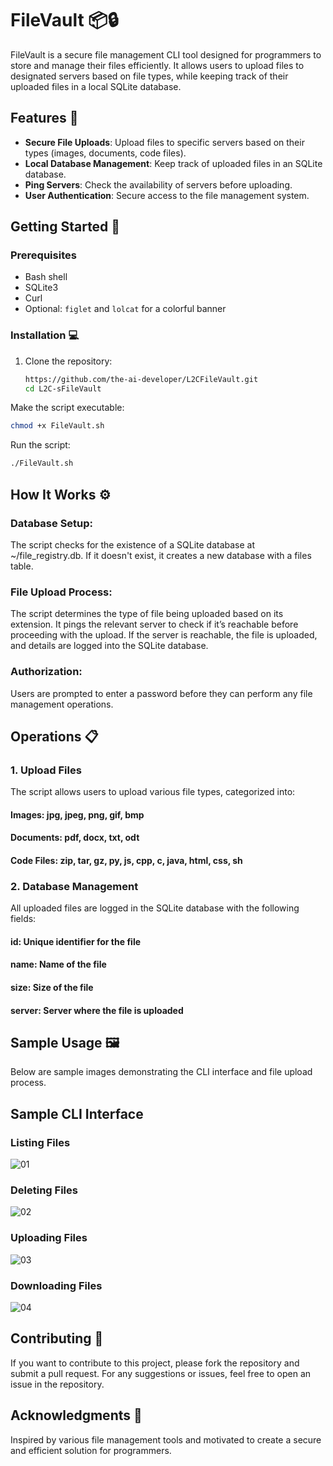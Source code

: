 # FileVault 📦🔒

FileVault is a secure file management CLI tool designed for programmers to store and manage their files efficiently. It allows users to upload files to designated servers based on file types, while keeping track of their uploaded files in a local SQLite database.

## Features 🌟
- **Secure File Uploads**: Upload files to specific servers based on their types (images, documents, code files).
- **Local Database Management**: Keep track of uploaded files in an SQLite database.
- **Ping Servers**: Check the availability of servers before uploading.
- **User Authentication**: Secure access to the file management system.

## Getting Started 🚀

### Prerequisites
- Bash shell
- SQLite3
- Curl
- Optional: `figlet` and `lolcat` for a colorful banner

### Installation 💻
1. Clone the repository:
   ```bash
   https://github.com/the-ai-developer/L2CFileVault.git
   cd L2C-sFileVault
Make the script executable:

```bash
chmod +x FileVault.sh
```
Run the script:

```bash
./FileVault.sh
```

## How It Works ⚙️

### Database Setup:

The script checks for the existence of a SQLite database at ~/file_registry.db. If it doesn't exist, it creates a new database with a files table.
### File Upload Process:

The script determines the type of file being uploaded based on its extension.
It pings the relevant server to check if it’s reachable before proceeding with the upload.
If the server is reachable, the file is uploaded, and details are logged into the SQLite database.
### Authorization:

Users are prompted to enter a password before they can perform any file management operations.
## Operations 📋
### 1. Upload Files
The script allows users to upload various file types, categorized into:
#### Images: jpg, jpeg, png, gif, bmp
#### Documents: pdf, docx, txt, odt
#### Code Files: zip, tar, gz, py, js, cpp, c, java, html, css, sh
### 2. Database Management
All uploaded files are logged in the SQLite database with the following fields:
#### id: Unique identifier for the file
#### name: Name of the file
#### size: Size of the file
#### server: Server where the file is uploaded
## Sample Usage 🖼️
Below are sample images demonstrating the CLI interface and file upload process.

## Sample CLI Interface
### Listing Files
![01](https://github.com/user-attachments/assets/2fe426ea-b47c-45ed-b696-9e21060ebe0b)

### Deleting Files
![02](https://github.com/user-attachments/assets/16caa4db-e408-4411-8e55-51110d8d3146)

### Uploading Files
![03](https://github.com/user-attachments/assets/cf7f1058-b286-47d4-abcb-dda7929c21bb)

### Downloading Files
![04](https://github.com/user-attachments/assets/74b12ca3-38ad-48f0-a1fd-0a885dbca5ae)


## Contributing 🤝
If you want to contribute to this project, please fork the repository and submit a pull request. For any suggestions or issues, feel free to open an issue in the repository.

## Acknowledgments 🙌
Inspired by various file management tools and motivated to create a secure and efficient solution for programmers.
